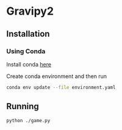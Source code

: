 # Gravipy2

## Installation

### Using Conda

Install conda [here](https://conda.io/projects/conda/en/latest/user-guide/install/index.html)

Create conda environment and then run

```bash
conda env update --file environment.yaml
```

## Running

```bash
python ./game.py
```
